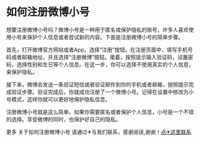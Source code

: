 # 如何注册微博小号

想要注册微博小号吗？微博小号是一种用于匿名或保护隐私的账号，许多人喜欢使用小号来保护个人信息或者尝试新的内容。下面是注册微博小号的简单步骤。

首先，打开微博官方网站或者App，选择“注册”按钮。在注册页面中，填写手机号码或者邮箱地址，并且选择“注册微博”按钮。接着，按照提示输入验证码，设置密码，选择性别和生日等个人信息。在这一步，你可以选择不使用真实的个人信息，来保护隐私。

接下来，微博会发送一条验证短信或者验证邮件到你的手机或者邮箱，按照提示完成验证步骤。验证完成后，你就成功注册了一个微博小号。记得在设置中修改为小号模式，这样你就可以更好地保护隐私信息。

注册微博小号就是这么简单。如果你需要匿名或者保护个人信息，小号是一个不错的选择。享受微博的同时，也保护好自己的隐私。

更多 关于如何注册微博小号 请通过✈与我们联系，感谢阅读,谢谢！[点✈这里联系](https://w.k02.cc)